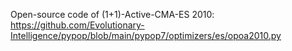 Open-source code of (1+1)-Active-CMA-ES 2010: https://github.com/Evolutionary-Intelligence/pypop/blob/main/pypop7/optimizers/es/opoa2010.py
